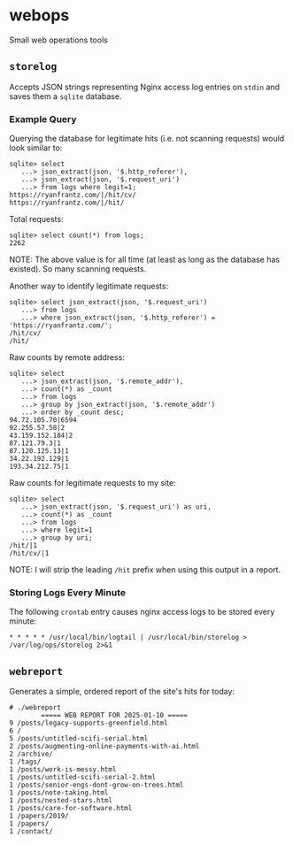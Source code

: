 # webops
Small web operations tools

## `storelog`

Accepts JSON strings representing Nginx access log entries on `stdin` and saves
them a `sqlite` database.

### Example Query

Querying the database for legitimate hits (i.e. not scanning requests) would
look similar to:

```terminal
sqlite> select
   ...> json_extract(json, '$.http_referer'),
   ...> json_extract(json, '$.request_uri')
   ...> from logs where legit=1;
https://ryanfrantz.com/|/hit/cv/
https://ryanfrantz.com/|/hit/
```

Total requests:

```terminal
sqlite> select count(*) from logs;
2262
```

NOTE: The above value is for all time (at least as long as the database has
existed). So many scanning requests.

Another way to identify legitimate requests:

```terminal
sqlite> select json_extract(json, '$.request_uri')
   ...> from logs
   ...> where json_extract(json, '$.http_referer') = 'https://ryanfrantz.com/';
/hit/cv/
/hit/
```

Raw counts by remote address:

```terminal
sqlite> select
   ...> json_extract(json, '$.remote_addr'),
   ...> count(*) as _count
   ...> from logs
   ...> group by json_extract(json, '$.remote_addr')
   ...> order by _count desc;
94.72.105.70|6594
92.255.57.58|2
43.159.152.184|2
87.121.79.3|1
87.120.125.13|1
34.22.192.129|1
193.34.212.75|1
```

Raw counts for legitimate requests to my site:

```terminal
sqlite> select
   ...> json_extract(json, '$.request_uri') as uri,
   ...> count(*) as _count
   ...> from logs
   ...> where legit=1
   ...> group by uri;
/hit/|1
/hit/cv/|1
```

NOTE: I will strip the leading `/hit` prefix when using this output in a report.

### Storing Logs Every Minute

The following `crontab` entry causes nginx access logs to be stored every
minute:

```terminal
* * * * * /usr/local/bin/logtail | /usr/local/bin/storelog > /var/log/ops/storelog 2>&1
```

## `webreport`

Generates a simple, ordered report of the site's hits for today:

```terminal
# ./webreport
        ===== WEB REPORT FOR 2025-01-10 =====
9 /posts/legacy-supports-greenfield.html
6 /
5 /posts/untitled-scifi-serial.html
2 /posts/augmenting-online-payments-with-ai.html
2 /archive/
1 /tags/
1 /posts/work-is-messy.html
1 /posts/untitled-scifi-serial-2.html
1 /posts/senior-engs-dont-grow-on-trees.html
1 /posts/note-taking.html
1 /posts/nested-stars.html
1 /posts/care-for-software.html
1 /papers/2019/
1 /papers/
1 /contact/
```
